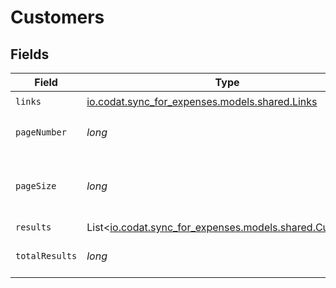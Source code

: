 # Customers


## Fields

| Field                                                                                      | Type                                                                                       | Required                                                                                   | Description                                                                                |
| ------------------------------------------------------------------------------------------ | ------------------------------------------------------------------------------------------ | ------------------------------------------------------------------------------------------ | ------------------------------------------------------------------------------------------ |
| `links`                                                                                    | [io.codat.sync_for_expenses.models.shared.Links](../../models/shared/Links.md)             | :heavy_check_mark:                                                                         | N/A                                                                                        |
| `pageNumber`                                                                               | *long*                                                                                     | :heavy_check_mark:                                                                         | Current page number.                                                                       |
| `pageSize`                                                                                 | *long*                                                                                     | :heavy_check_mark:                                                                         | Number of items to return in results array.                                                |
| `results`                                                                                  | List<[io.codat.sync_for_expenses.models.shared.Customer](../../models/shared/Customer.md)> | :heavy_minus_sign:                                                                         | N/A                                                                                        |
| `totalResults`                                                                             | *long*                                                                                     | :heavy_check_mark:                                                                         | Total number of items.                                                                     |